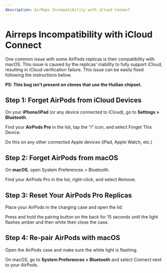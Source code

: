 ```yaml
---
description: AirReps Incompatibility with iCloud Connect
---
```


# **Airreps Incompatibility with iCloud Connect**
One common issue with some AirPods replicas is their compatibility with macOS. This issue is caused by the replicas' inability to fully support iCloud, resulting in iCloud verification failure. This issue can be easily fixed following the instructions below.

**PS: This bug isn't present on clones that use the Huilian chipset.**

## **Step 1**: Forget AirPods from iCloud Devices

On your **iPhone/iPad** (or any device connected to iCloud), go to **Settings > Bluetooth**.

Find your **AirPods Pro** in the list, tap the “i” icon, and select Forget This Device.

Do this on any other connected Apple devices (iPad, Apple Watch, etc.)

## **Step 2**: Forget **AirPods** from **macOS**

On **macOS**, open System Preferences > Bluetooth.

Find your AirPods Pro in the list, right-click, and select Remove.

## **Step 3**: **Reset** Your AirPods Pro Replicas

Place your AirPods in the charging case and open the lid.

Press and hold the pairing button on the back for 15 seconds until the light flashes amber and then white then close the case.

## **Step 4**: Re-pair AirPods with **macOS**

Open the AirPods case and make sure the white light is flashing.

On macOS, go to **System Preferences > Bluetooth** and select Connect next to your AirPods.
